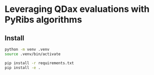 # Leveraging QDax evaluations with PyRibs algorithms

## Install

```bash
python -m venv .venv
source .venv/bin/activate

pip install -r requirements.txt
pip install -e .
```

